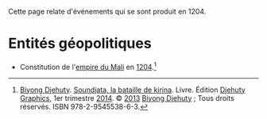 <!-- TITLE: 1204 -->
<!-- SUBTITLE: Événements s'étant produit en 1204 du calendrier Grégorienne -->

Cette page relate d'événements qui se sont produit en 1204.

# Entités géopolitiques
* Constitution de l'[empire du Mali](/geographie/empire/afrique/nord-ouest/mali) en [1204](/histoire/date/calendrier-gregorien/par-annee/1204).[^2]


[^2]: [Biyong Djehuty](/personnalite/homme/ecrivain/afrique/ouest/pays/cameroun/djehuty-biyong). [Soundjata, la bataille de kirina](/ouvrage/soundjata-la-bataille-de-kirina). Livre. Édition [Djehuty Graphics](/organisme/djehuty-graphics), 1er trimestre [2014](/histoire/date/calendrier-gregorien/par-annee/2014). © [2013](/histoire/date/calendrier-gregorien/par-annee/2013) [Biyong Djehuty](/personnalite/homme/ecrivain/afrique/ouest/pays/cameroun/djehuty-biyong) ; Tous droits réservés. ISBN 978-2-9545538-6-3.
